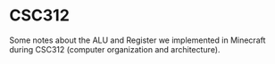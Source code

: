 CSC312
==========

Some notes about the ALU and Register we implemented in Minecraft during CSC312 (computer organization and architecture).
